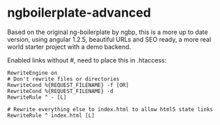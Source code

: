 ngboilerplate-advanced
======================

Based on the original ng-boilerplate by ngbp, this is a more up to date version, using angular 1.2.5, beautiful URLs and SEO ready, a more real world starter project with a demo backend.


Enabled links without #, need to place this in .htaccess:

```
RewriteEngine on
# Don't rewrite files or directories
RewriteCond %{REQUEST_FILENAME} -f [OR]
RewriteCond %{REQUEST_FILENAME} -d
RewriteRule ^ - [L]

# Rewrite everything else to index.html to allow html5 state links
RewriteRule ^ index.html [L]
```